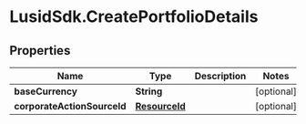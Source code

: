 # LusidSdk.CreatePortfolioDetails

## Properties
Name | Type | Description | Notes
------------ | ------------- | ------------- | -------------
**baseCurrency** | **String** |  | [optional] 
**corporateActionSourceId** | [**ResourceId**](ResourceId.md) |  | [optional] 


